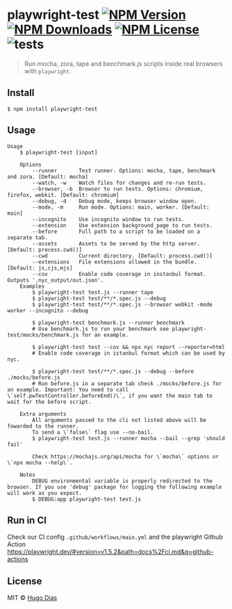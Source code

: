 # playwright-test [![NPM Version](https://img.shields.io/npm/v/playwright-test.svg)](https://www.npmjs.com/package/playwright-test) [![NPM Downloads](https://img.shields.io/npm/dt/playwright-test.svg)](https://www.npmjs.com/package/playwright-test) [![NPM License](https://img.shields.io/npm/l/playwright-test.svg)](https://www.npmjs.com/package/playwright-test) ![tests](https://github.com/hugomrdias/playwright-test/workflows/tests/badge.svg)

> Run mocha, zora, tape and benchmark.js scripts inside real browsers with `playwright`.


## Install

```
$ npm install playwright-test
```


## Usage

```console
Usage
    $ playwright-test [input]

    Options
        --runner       Test runner. Options: mocha, tape, benchmark and zora. [Default: mocha]
        --watch, -w    Watch files for changes and re-run tests.
        --browser, -b  Browser to run tests. Options: chromium, firefox, webkit. [Default: chromium]
        --debug, -d    Debug mode, keeps browser window open.
        --mode, -m     Run mode. Options: main, worker. [Default: main]
        --incognito    Use incognito window to run tests.
        --extension    Use extension background_page to run tests.
        --before       Full path to a script to be loaded on a separate tab.
        --assets       Assets to be served by the http server. [Default: process.cwd()]
        --cwd          Current directory. [Default: process.cwd()]
        --extensions   File extensions allowed in the bundle. [Default: js,cjs,mjs]
        --cov          Enable code coverage in instanbul format. Outputs '.nyc_output/out.json'.
    Examples
        $ playwright-test test.js --runner tape
        $ playwright-test test/**/*.spec.js --debug
        $ playwright-test test/**/*.spec.js --browser webkit -mode worker --incognito --debug

        $ playwright-test benchmark.js --runner benchmark
        # Use benchmark.js to run your benchmark see playwright-test/mocks/benchmark.js for an example.

        $ playwright-test test --cov && npx nyc report --reporter=html
        # Enable code coverage in istanbul format which can be used by nyc.

        $ playwright-test test/**/*.spec.js --debug --before ./mocks/before.js
        # Run before.js in a separate tab check ./mocks/before.js for an example. Important: You need to call \`self.pwTestController.beforeEnd()\`, if you want the main tab to wait for the before script.

    Extra arguments
        All arguments passed to the cli not listed above will be fowarded to the runner.
        To send a \`false\` flag use --no-bail.
        $ playwright-test test.js --runner mocha --bail --grep 'should fail'

        Check https://mochajs.org/api/mocha for \`mocha\` options or \`npx mocha --help\`.

    Notes
        DEBUG environmental variable is properly redirected to the browser. If you use 'debug' package for logging the following example will work as you expect.
        $ DEBUG:app playwright-test test.js
```

## Run in CI 
Check our CI config `.github/workflows/main.yml` and the playwright Github Action https://playwright.dev/#version=v1.5.2&path=docs%2Fci.md&q=github-actions


## License

MIT © [Hugo Dias](http://hugodias.me)
